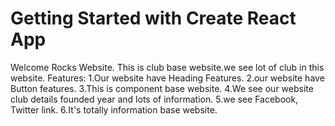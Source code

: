 # Getting Started with Create React App

Welcome Rocks Website.
This is club base website.we see lot of club in this website.
Features:
1.Our website have Heading Features.
2.our website have Button features.
3.This is component base website.
4.We see our website club details founded year and lots of information.
5.we see Facebook, Twitter link.
6.It's totally information base website.


